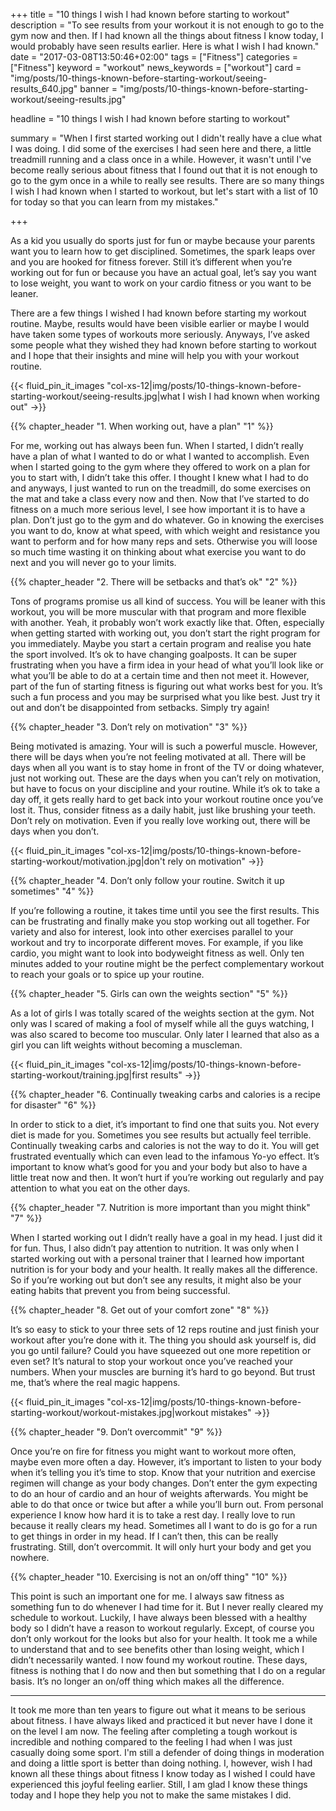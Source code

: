 +++
title = "10 things I wish I had known before starting to workout"
description = "To see results from your workout it is not enough to go to the gym now and then. If I had known all the things about fitness I know today, I would probably have seen results earlier. Here is what I wish I had known."
date = "2017-03-08T13:50:46+02:00"
tags = ["Fitness"]
categories = ["Fitness"]
keyword = "workout"
news_keywords = ["workout"]
card = "img/posts/10-things-known-before-starting-workout/seeing-results_640.jpg"
banner = "img/posts/10-things-known-before-starting-workout/seeing-results.jpg"

headline = "10 things I wish I had known before starting to workout"

summary = "When I first started working out I didn't really have a clue what I was doing. I did some of the exercises I had seen here and there, a little treadmill running and a class once in a while. However, it wasn't until I've become really serious about fitness that I found out that it is not enough to go to the gym once in a while to really see results. There are so many things I wish I had known when I started to workout, but let's start with a list of 10 for today so that you can learn from my mistakes."

+++

As a kid you usually do sports just for fun or maybe because your parents want you to learn how to get disciplined. Sometimes, the spark leaps over and you are hooked for fitness forever. Still it’s different when you’re working out for fun or because you have an actual goal, let’s say you want to lose weight, you want to work on your cardio fitness or you want to be leaner. 

There are a few things I wished I had known before starting my workout routine. Maybe, results would have been visible earlier or maybe I would have taken some types of workouts more seriously. Anyways, I’ve asked some people what they wished they had known before starting to workout and I hope that their insights and mine will help you with your workout routine. 

{{< fluid_pin_it_images
  "col-xs-12|img/posts/10-things-known-before-starting-workout/seeing-results.jpg|what I wish I had known when working out"
->}}

{{% chapter_header "1. When working out, have a plan" "1" %}}

For me, working out has always been fun. When I started, I didn’t really have a plan of what I wanted to do or what I wanted to accomplish. Even when I started going to the gym where they offered to work on a plan for you to start with, I didn’t take this offer. I thought I knew what I had to do and anyways, I just wanted to run on the treadmill, do some exercises on the mat and take a class every now and then. Now that I’ve started to do fitness on a much more serious level, I see how important it is to have a plan. Don’t just go to the gym and do whatever. Go in knowing the exercises you want to do, know at what speed, with which weight and resistance you want to perform and for how many reps and sets. Otherwise you will loose so much time wasting it on thinking about what exercise you want to do next and you will never go to your limits.
 
{{% chapter_header "2. There will be setbacks and that’s ok" "2" %}}

Tons of programs promise us all kind of success. You will be leaner with this workout, you will be more muscular with that program and more flexible with another. Yeah, it probably won’t work exactly like that. Often, especially when getting started with working out, you don’t start the right program for you immediately. Maybe you start a certain program and realise you hate the sport involved. It’s ok to have changing goalposts. It can be super frustrating when you have a firm idea in your head of what you’ll look like or what you’ll be able to do at a certain time and then not meet it. However, part of the fun of starting fitness is figuring out what works best for you. It’s such a fun process and you may be surprised what you like best. Just try it out and don’t be disappointed from setbacks. Simply try again!

{{% chapter_header "3. Don’t rely on motivation" "3" %}}

Being motivated is amazing. Your will is such a powerful muscle. However, there will be days when you’re not feeling motivated at all. There will be days when all you want is to stay home in front of the TV or doing whatever, just not working out. These are the days when you can’t rely on motivation, but have to focus on your discipline and your routine. While it’s ok to take a day off, it gets really hard to get back into your workout routine once you’ve lost it. Thus, consider fitness as a daily habit, just like brushing your teeth. Don’t rely on motivation. Even if you really love working out, there will be days when you don’t.  

{{< fluid_pin_it_images
  "col-xs-12|img/posts/10-things-known-before-starting-workout/motivation.jpg|don't rely on motivation"
->}}

{{% chapter_header "4. Don’t only follow your routine. Switch it up sometimes" "4" %}}

If you’re following a routine, it takes time until you see the first results. This can be frustrating and finally make you stop working out all together. For variety and also for interest, look into other exercises parallel to your workout and try to incorporate different moves. For example, if you like cardio, you might want to look into bodyweight fitness as well. Only ten minutes added to your routine might be the perfect complementary workout to reach your goals or to spice up your routine.

{{% chapter_header "5. Girls can own the weights section" "5" %}}

As a lot of girls I was totally scared of the weights section at the gym. Not only was I scared of making a fool of myself while all the guys watching, I was also scared to become too muscular. Only later I learned that also as a girl you can lift weights without becoming a muscleman. 

{{< fluid_pin_it_images
  "col-xs-12|img/posts/10-things-known-before-starting-workout/training.jpg|first results"
->}}

{{% chapter_header "6. Continually tweaking carbs and calories is a recipe for disaster" "6" %}}

In order to stick to a diet, it’s important to find one that suits you. Not every diet is made for you. Sometimes you see results but actually feel terrible. Continually tweaking carbs and calories is not the way to do it. You will get frustrated eventually which can even lead to the infamous Yo-yo effect. It’s important to know what’s good for you and your body but also to have a little treat now and then. It won’t hurt if you’re working out regularly and pay attention to what you eat on the other days.  

{{% chapter_header "7. Nutrition is more important than you might think" "7" %}}

When I started working out I didn’t really have a goal in my head. I just did it for fun. Thus, I also didn’t pay attention to nutrition. It was only when I started working out with a personal trainer that I learned how important nutrition is for your body and your health. It really makes all the difference. So if you’re working out but don’t see any results, it might also be your eating habits that prevent you from  being successful.  

{{% chapter_header "8. Get out of your comfort zone" "8" %}}

It’s so easy to stick to your three sets of 12 reps routine and just finish your workout after you’re done with it. The thing you should ask yourself is, did you go until failure? Could you have squeezed out one more repetition or even set? It’s natural to stop your workout once you’ve reached your numbers. When your muscles are burning it’s hard to go beyond. But trust me, that’s where the real magic happens. 

{{< fluid_pin_it_images
  "col-xs-12|img/posts/10-things-known-before-starting-workout/workout-mistakes.jpg|workout mistakes"
->}}

{{% chapter_header "9. Don’t overcommit" "9" %}}

Once you’re on fire for fitness you might want to workout more often, maybe even more often a day. However, it’s important to listen to your body when it’s telling you it’s time to stop. Know that your nutrition and exercise regimen will change as your body changes. Don’t enter the gym expecting to do an hour of cardio and an hour of weights afterwards. You might be able to do that once or twice but after a while you’ll burn out. 
From personal experience I know how hard it is to take a rest day. I really love to run because it really clears my head. Sometimes all I want to do is go for a run to get things in order in my head. If I can’t then, this can be really frustrating. Still, don’t overcommit. It will only hurt your body and get you nowhere. 

{{% chapter_header "10. Exercising is not an on/off thing" "10" %}}

This point is such an important one for me. I always saw fitness as something fun to do whenever I had time for it. But I never really cleared my schedule to workout. Luckily, I have always been blessed with a healthy body so I didn’t have a reason to workout regularly. Except, of course you don’t only workout for the looks but also for your health. It took me a while to understand that and to see benefits other than losing weight, which I didn’t necessarily wanted. I now found my workout routine. These days, fitness is nothing that I do now and then but something that I do on a regular basis. It’s no longer an on/off thing which makes all the difference.

<hr class="section-divider">

It took me more than ten years to figure out what it means to be serious about fitness. I have always liked and practiced it but never have I done it on the level I am now. The feeling after completing a tough workout is incredible and nothing compared to the feeling I had when I was just casually doing some sport. I'm still a defender of doing things in moderation and doing a little sport is better than doing nothing. I, however, wish I had known all these things about fitness I know today as I wished I could have experienced this joyful feeling earlier. Still, I am glad I know these things today and I hope they help you not to make the same mistakes I did.
